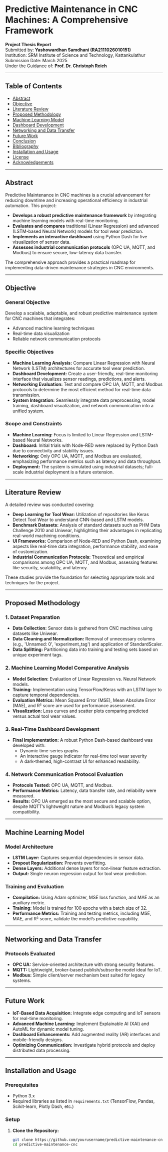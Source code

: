 # Predictive Maintenance in CNC Machines: A Comprehensive Framework

**Project Thesis Report**  
Submitted by: **Yashowardhan Samdhani (RA2111026010151)**  
Institution: SRM Institute of Science and Technology, Kattankulathur  
Submission Date: March 2025  
Under the Guidance of: **Prof. Dr. Christoph Reich**

---

## Table of Contents

- [Abstract](#abstract)
- [Objective](#objective)
- [Literature Review](#literature-review)
- [Proposed Methodology](#proposed-methodology)
- [Machine Learning Model](#machine-learning-model)
- [Dashboard Development](#dashboard-development)
- [Networking and Data Transfer](#networking-and-data-transfer)
- [Future Work](#future-work)
- [Conclusion](#conclusion)
- [Bibliography](#bibliography)
- [Installation and Usage](#installation-and-usage)
- [License](#license)
- [Acknowledgements](#acknowledgements)

---

## Abstract

Predictive Maintenance in CNC machines is a crucial advancement for reducing downtime and increasing operational efficiency in industrial automation. This project:
- **Develops a robust predictive maintenance framework** by integrating machine learning models with real-time monitoring.
- **Evaluates and compares** traditional (Linear Regression) and advanced (LSTM-based Neural Network) models for tool wear prediction.
- **Implements an interactive dashboard** using Python Dash for live visualization of sensor data.
- **Assesses industrial communication protocols** (OPC UA, MQTT, and Modbus) to ensure secure, low-latency data transfer.

The comprehensive approach provides a practical roadmap for implementing data-driven maintenance strategies in CNC environments.

---

## Objective

### General Objective
Develop a scalable, adaptable, and robust predictive maintenance system for CNC machines that integrates:
- Advanced machine learning techniques
- Real-time data visualization
- Reliable network communication protocols

### Specific Objectives
- **Machine Learning Analysis:** Compare Linear Regression with Neural Network (LSTM) architectures for accurate tool wear prediction.
- **Dashboard Development:** Create a user-friendly, real-time monitoring interface that visualizes sensor readings, predictions, and alerts.
- **Networking Evaluation:** Test and compare OPC UA, MQTT, and Modbus protocols to determine the most efficient method for real-time data transmission.
- **System Integration:** Seamlessly integrate data preprocessing, model training, dashboard visualization, and network communication into a unified system.

### Scope and Constraints
- **Machine Learning:** Focus is limited to Linear Regression and LSTM-based Neural Networks.
- **Dashboard:** Initial trials with Node-RED were replaced by Python Dash due to connectivity and stability issues.
- **Networking:** Only OPC UA, MQTT, and Modbus are evaluated, emphasizing performance metrics such as latency and data throughput.
- **Deployment:** The system is simulated using industrial datasets; full-scale industrial deployment is a future extension.

---

## Literature Review

A detailed review was conducted covering:
- **Deep Learning for Tool Wear:** Utilization of repositories like Keras Detect Tool Wear to understand CNN-based and LSTM models.
- **Benchmark Datasets:** Analysis of standard datasets such as PHM Data Challenge 2010 and Uniwear, highlighting their advantages in replicating real-world machining conditions.
- **UI Frameworks:** Comparison of Node-RED and Python Dash, examining aspects like real-time data integration, performance stability, and ease of customization.
- **Industrial Communication Protocols:** Theoretical and empirical comparisons among OPC UA, MQTT, and Modbus, assessing features like security, scalability, and latency.

These studies provide the foundation for selecting appropriate tools and techniques for the project.

---

## Proposed Methodology

### 1. Dataset Preparation
- **Data Collection:** Sensor data is gathered from CNC machines using datasets like Uniwear.
- **Data Cleaning and Normalization:** Removal of unnecessary columns (e.g., 'Unnamed: 0', 'experiment_tag') and application of StandardScaler.
- **Data Splitting:** Partitioning data into training and testing sets based on unique experiment tags.

### 2. Machine Learning Model Comparative Analysis
- **Model Selection:** Evaluation of Linear Regression vs. Neural Network models.
- **Training:** Implementation using TensorFlow/Keras with an LSTM layer to capture temporal dependencies.
- **Evaluation Metrics:** Mean Squared Error (MSE), Mean Absolute Error (MAE), and R² score are used for performance assessment.
- **Visualization:** Loss curves and scatter plots comparing predicted versus actual tool wear values.

### 3. Real-Time Dashboard Development
- **Final Implementation:** A robust Python Dash-based dashboard was developed with:
  - Dynamic time-series graphs
  - An interactive gauge indicator for real-time tool wear severity
  - A dark-themed, high-contrast UI for enhanced readability.

### 4. Network Communication Protocol Evaluation
- **Protocols Tested:** OPC UA, MQTT, and Modbus.
- **Performance Metrics:** Latency, data transfer rate, and reliability were measured.
- **Results:** OPC UA emerged as the most secure and scalable option, despite MQTT’s lightweight nature and Modbus’s legacy system compatibility.

---

## Machine Learning Model

### Model Architecture
- **LSTM Layer:** Captures sequential dependencies in sensor data.
- **Dropout Regularization:** Prevents overfitting.
- **Dense Layers:** Additional dense layers for non-linear feature extraction.
- **Output:** Single neuron regression output for tool wear prediction.

### Training and Evaluation
- **Compilation:** Using Adam optimizer, MSE loss function, and MAE as an auxiliary metric.
- **Training:** Model is trained for 100 epochs with a batch size of 32.
- **Performance Metrics:** Training and testing metrics, including MSE, MAE, and R² score, validate the model’s predictive capability.

---

## Networking and Data Transfer

### Protocols Evaluated
- **OPC UA:** Service-oriented architecture with strong security features.
- **MQTT:** Lightweight, broker-based publish/subscribe model ideal for IoT.
- **Modbus:** Simple client/server mechanism best suited for legacy systems.

---

## Future Work

- **IoT-Based Data Acquisition:** Integrate edge computing and IoT sensors for real-time monitoring.
- **Advanced Machine Learning:** Implement Explainable AI (XAI) and AutoML for dynamic model tuning.
- **Dashboard Enhancements:** Add augmented reality (AR) interfaces and mobile-friendly designs.
- **Optimizing Communication:** Investigate hybrid protocols and deploy distributed data processing.

---

## Installation and Usage

### Prerequisites
- Python 3.x
- Required libraries as listed in `requirements.txt` (TensorFlow, Pandas, Scikit-learn, Plotly Dash, etc.)

### Setup
1. **Clone the Repository:**
   ```bash
   git clone https://github.com/yourusername/predictive-maintenance-cnc.git
   cd predictive-maintenance-cnc
